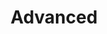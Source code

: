 ---
title: 'Advanced'
linkTitle: 'Advanced'
weight: 2
description: 'This section contains advanced documents for system administrators.'
---